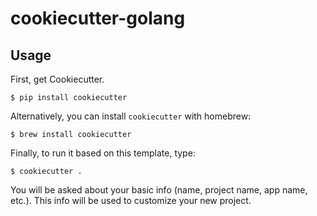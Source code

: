 # cookiecutter-golang

## Usage

First, get Cookiecutter.
```console
$ pip install cookiecutter
```

Alternatively, you can install `cookiecutter` with homebrew:
```console
$ brew install cookiecutter
```

Finally, to run it based on this template, type:
```console
$ cookiecutter .
```

You will be asked about your basic info (name, project name, app name, etc.). This info will be used to customize your new project.

